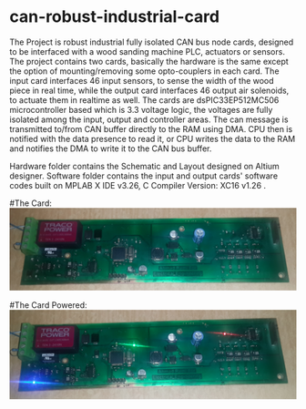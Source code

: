 # can-robust-industrial-card
The Project is robust industrial fully isolated CAN bus node cards, designed to be interfaced with a wood sanding machine PLC, actuators or sensors.  
The project contains two cards, basically the hardware is the same except the option of mounting/removing some opto-couplers in each card. The input card interfaces 46 input sensors, to sense the width of the wood piece in real time, while the output card interfaces 46 output air solenoids, to actuate them in realtime as well.
The cards are dsPIC33EP512MC506 microcontroller based which is 3.3 voltage logic, the voltages are fully isolated among the input, output and controller areas. 
The can message is transmitted to/from CAN buffer directly to the RAM using DMA. CPU then is notified with the data presence to read it, or CPU writes the data to the RAM and notifies the DMA to write it to the CAN bus buffer.

Hardware folder contains the Schematic and Layout designed on Altium designer. 
Software folder contains the input and output cards' software codes built on MPLAB X IDE v3.26, C Compiler Version: XC16 v1.26 .

#The Card: 
![](images/card.jpg)

#The Card Powered: 
![](images/card_powered.jpg)
